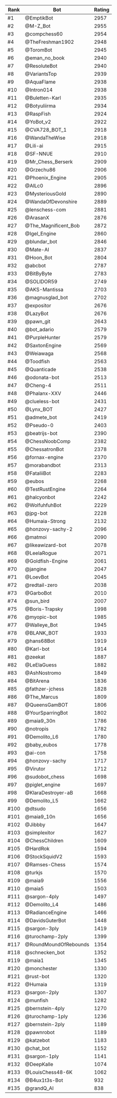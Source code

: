 Rank|Bot|Rating
---|---|---
#1|@EmptikBot|2957
#2|@M-Z_Bot|2955
#3|@compchess60|2954
#4|@TheFreshman1902|2948
#5|@ToromBot|2945
#6|@eman_no_book|2940
#7|@ResoluteBot|2940
#8|@VariantsTop|2939
#9|@AquaFlame|2938
#10|@Intron014|2938
#11|@Buletten-Karl|2935
#12|@Botyuliirma|2934
#13|@RaspFish|2924
#14|@YoBot_v2|2922
#15|@CVA728_BOT_1|2918
#16|@WandaTheWise|2918
#17|@Lili-ai|2915
#18|@SF-NNUE|2910
#19|@Mr_Chess_Berserk|2909
#20|@Grzechu86|2906
#21|@Phoenix_Engine|2905
#22|@AILc0|2896
#23|@MysteriousGold|2890
#24|@WandaOfDevonshire|2889
#25|@lenschess-com|2881
#26|@ArasanX|2876
#27|@The_Magnificent_Bob|2872
#28|@Igel_Engine|2860
#29|@blundar_bot|2846
#30|@Mate-AI|2837
#31|@Hoon_Bot|2804
#32|@abcbot|2787
#33|@BitByByte|2783
#34|@SOLIDOR59|2749
#35|@AKS-Mantissa|2703
#36|@magnusglad_bot|2702
#37|@expositor|2676
#38|@LazyBot|2676
#39|@pawn_git|2643
#40|@bot_adario|2579
#41|@PurpleHunter|2579
#42|@SaxtonEngine|2569
#43|@Weiawaga|2568
#44|@Toodfish|2563
#45|@Quanticade|2538
#46|@odonata-bot|2513
#47|@Cheng-4|2511
#48|@Phalanx-XXV|2446
#49|@clueless-bot|2431
#50|@Lynx_BOT|2427
#51|@admete_bot|2419
#52|@Pseudo-0|2403
#53|@beatrijs-bot|2390
#54|@ChessNoobComp|2382
#55|@ChessatronBot|2378
#56|@fornax-engine|2370
#57|@morabandbot|2313
#58|@FataliiBot|2283
#59|@eubos|2268
#60|@TestRustEngine|2264
#61|@halcyonbot|2242
#62|@WolfuhfuhBot|2229
#63|@jpg-bot|2228
#64|@Humaia-Strong|2132
#65|@honzovy-sachy-2|2096
#66|@matmoi|2090
#67|@likeawizard-bot|2078
#68|@LeelaRogue|2071
#69|@Goldfish-Engine|2061
#70|@jangine|2047
#71|@LoevBot|2045
#72|@redtail-zero|2038
#73|@GarboBot|2010
#74|@sun_bird|2007
#75|@Boris-Trapsky|1998
#76|@myopic-bot|1985
#77|@Walleye_Bot|1945
#78|@BLANK_BOT|1933
#79|@hans68Bot|1919
#80|@Karl-bot|1914
#81|@zeekat|1887
#82|@LeElaGuess|1882
#83|@AshNostromo|1849
#84|@BitArena|1836
#85|@fathzer-jchess|1828
#86|@The_Marcus|1809
#87|@QueensGamBOT|1806
#88|@YourSparringBot|1802
#89|@maia9_30n|1786
#90|@notropis|1782
#91|@Demolito_L6|1780
#92|@baby_eubos|1778
#93|@ai-con|1758
#94|@honzovy-sachy|1717
#95|@Virutor|1712
#96|@sudobot_chess|1698
#97|@piglet_engine|1697
#98|@KlaraDestroyer-aB|1668
#99|@Demolito_L5|1662
#100|@dtsudo|1656
#101|@maia9_10n|1656
#102|@Jibbby|1647
#103|@simplexitor|1627
#104|@ChessChildren|1609
#105|@HardRok|1594
#106|@StockSquidV2|1593
#107|@Ramses-Chess|1574
#108|@turkjs|1570
#109|@maia9|1556
#110|@maia5|1503
#111|@sargon-4ply|1497
#112|@Demolito_L4|1486
#113|@RadianceEngine|1466
#114|@DavidsGuterBot|1448
#115|@sargon-3ply|1419
#116|@turochamp-2ply|1399
#117|@RoundMoundOfRebounds|1354
#118|@schnecken_bot|1352
#119|@maia1|1345
#120|@monchester|1330
#121|@rust-bot|1320
#122|@Humaia|1319
#123|@sargon-2ply|1307
#124|@munfish|1282
#125|@bernstein-4ply|1270
#126|@turochamp-1ply|1236
#127|@bernstein-2ply|1189
#128|@pawnrobot|1189
#129|@katzebot|1183
#130|@chat_bot|1152
#131|@sargon-1ply|1141
#132|@DeepKalle|1074
#133|@LouisChess48-6K|1062
#134|@B4ux1t3s-Bot|932
#135|@grandQ_AI|838
